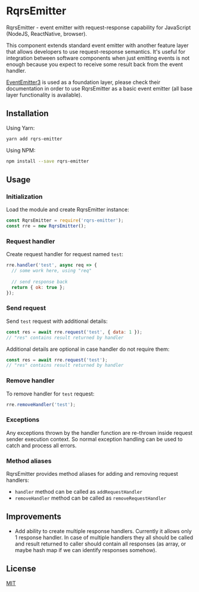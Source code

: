 # RqrsEmitter

RqrsEmitter - event emitter with request-response capability for JavaScript 
(NodeJS, ReactNative, browser).

This component extends standard event emitter with another feature layer that 
allows developers to use request-response semantics. It's useful for integration 
between software components when just emitting events is not enough because you 
expect to receive some result back from the event handler.

[EventEmitter3](https://github.com/primus/eventemitter3) is used as a foundation 
layer, please check their documentation in order to use RqrsEmitter as a basic 
event emitter (all base layer functionality is available).

## Installation

Using Yarn:
```bash
yarn add rqrs-emitter
```

Using NPM:
```bash
npm install --save rqrs-emitter
```

## Usage

### Initialization

Load the module and create RqrsEmitter instance:
```js
const RqrsEmitter = require('rqrs-emitter');
const rre = new RqrsEmitter();
```

### Request handler

Create request handler for request named `test`:
```js
rre.handler('test', async req => {
  // some work here, using "req"
  
  // send response back
  return { ok: true };
});
```

### Send request

Send `test` request with additional details:
```js
const res = await rre.request('test', { data: 1 });
// "res" contains result returned by handler
```

Additional details are optional in case handler do not require them:
```js
const res = await rre.request('test');
// "res" contains result returned by handler
```

### Remove handler

To remove handler for `test` request:
```js
rre.removeHandler('test');
```

### Exceptions

Any exceptions thrown by the handler function are re-thrown inside request 
sender execution context. So normal exception handling can be used to catch and 
process all errors.

### Method aliases

RqrsEmitter provides method aliases for adding and removing request handlers:

- `handler` method can be called as `addRequestHandler`
- `removeHandler` method can be called as `removeRequestHandler`

## Improvements

- Add ability to create multiple response handlers. Currently it allows only 1 
  response handler. In case of multiple handlers they all should be called and 
  result returned to caller should contain all responses (as array, or maybe 
  hash map if we can identify responses somehow).

## License

[MIT](LICENSE)
